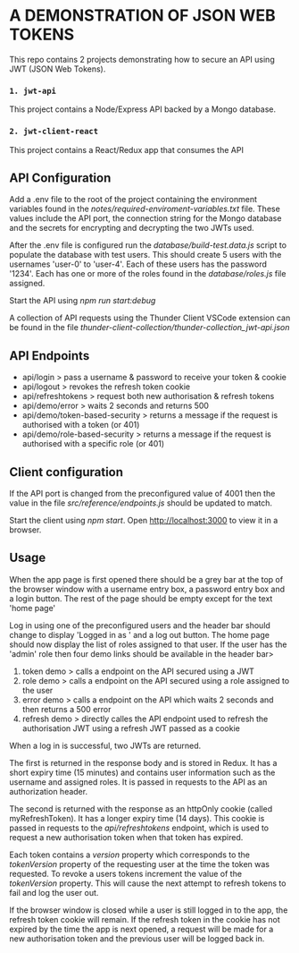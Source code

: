 # A DEMONSTRATION OF JSON WEB TOKENS
This repo contains 2 projects demonstrating how to secure an API using JWT (JSON Web Tokens).

### `1. jwt-api` 
This project contains a Node/Express API backed by a Mongo database.

### `2. jwt-client-react`
This project contains a React/Redux app that consumes the API

## API Configuration
Add a .env file to the root of the project containing the environment variables found in the *notes/required-enviroment-variables.txt* file. These values include the API port, the connection string for the Mongo database and the secrets for encrypting and decrypting the two JWTs used.

After the .env file is configured run the *database/build-test.data.js* script to populate the database with test users. This should create 5 users with the usernames 'user-0' to 'user-4'. Each of these users has the password '1234'. Each has one or more of the roles found in the *database/roles.js* file assigned.

Start the API using *npm run start:debug*

A collection of API requests using the Thunder Client VSCode extension can be found in the file *thunder-client-collection/thunder-collection_jwt-api.json*

## API Endpoints

- api/login > pass a username & password to receive your token & cookie
- api/logout > revokes the refresh token cookie
- api/refreshtokens > request both new authorisation & refresh tokens
- api/demo/error > waits 2 seconds and returns 500
- api/demo/token-based-security > returns a message if the request is authorised with a token (or 401)
- api/demo/role-based-security > returns a message if the request is authorised with a specific role (or 401)

## Client configuration
If the API port is changed from the preconfigured value of 4001 then the value in the file *src/reference/endpoints.js* should be updated to match.

Start the client using *npm start*. Open [http://localhost:3000](http://localhost:3000) to view it in a browser.

## Usage
When the app page is first opened there should be a grey bar at the top of the browser window with a username entry box, a password entry box and a login button. The rest of the page should be empty except for the text 'home page'

Log in using one of the preconfigured users and the header bar should change to display 'Logged in as ' and a log out button. The home page should now display the list of roles assigned to that user. If the user has the 'admin' role then four demo links should be available in the header bar>

1. token demo > calls a endpoint on the API secured using a JWT
2. role demo > calls a endpoint on the API secured using a role assigned to the user
3. error demo > calls a endpoint on the API which waits 2 seconds and then returns a 500 error 
4. refresh demo > directly calles the API endpoint used to refresh the authorisation JWT using a refresh JWT passed as a cookie

When a log in is successful, two JWTs are returned. 

The first is returned in the response body and is stored in Redux. It has a short expiry time (15 minutes) and contains user information such as the username and assigned roles. It is passed in requests to the API as an authorization header.

The second is returned with the response as an httpOnly cookie (called myRefreshToken). It has a longer expiry time (14 days). This cookie is passed in requests to the *api/refreshtokens* endpoint, which is used to request a new authorisation token when that token has expired.

Each token contains a *version* property which corresponds to the *tokenVersion* property of the requesting user at the time the token was requested. To revoke a users tokens increment the value of the *tokenVersion* property. This will cause the next attempt to refresh tokens to fail and log the user out.

If the browser window is closed while a user is still logged in to the app, the refresh token cookie will remain. If the refresh token in the cookie has not expired by the time the app is next opened, a request will be made for a new authorisation token and the previous user will be logged back in.

